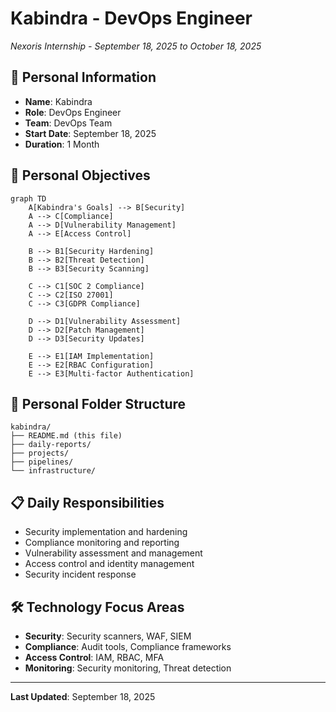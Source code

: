 # Kabindra - DevOps Engineer
*Nexoris Internship - September 18, 2025 to October 18, 2025*

## 👤 Personal Information
- **Name**: Kabindra
- **Role**: DevOps Engineer
- **Team**: DevOps Team
- **Start Date**: September 18, 2025
- **Duration**: 1 Month

## 🎯 Personal Objectives

```mermaid
graph TD
    A[Kabindra's Goals] --> B[Security]
    A --> C[Compliance]
    A --> D[Vulnerability Management]
    A --> E[Access Control]
    
    B --> B1[Security Hardening]
    B --> B2[Threat Detection]
    B --> B3[Security Scanning]
    
    C --> C1[SOC 2 Compliance]
    C --> C2[ISO 27001]
    C --> C3[GDPR Compliance]
    
    D --> D1[Vulnerability Assessment]
    D --> D2[Patch Management]
    D --> D3[Security Updates]
    
    E --> E1[IAM Implementation]
    E --> E2[RBAC Configuration]
    E --> E3[Multi-factor Authentication]
```

## 📁 Personal Folder Structure

```
kabindra/
├── README.md (this file)
├── daily-reports/
├── projects/
├── pipelines/
└── infrastructure/
```

## 📋 Daily Responsibilities
- Security implementation and hardening
- Compliance monitoring and reporting
- Vulnerability assessment and management
- Access control and identity management
- Security incident response

## 🛠️ Technology Focus Areas
- **Security**: Security scanners, WAF, SIEM
- **Compliance**: Audit tools, Compliance frameworks
- **Access Control**: IAM, RBAC, MFA
- **Monitoring**: Security monitoring, Threat detection

---
**Last Updated**: September 18, 2025
